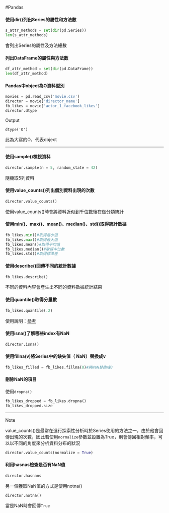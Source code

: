 #Pandas 
#### 使用dir()列出Series的屬性和方法數
```python
s_attr_methods = set(dir(pd.Series))
len(s_attr_methods)
```
會列出Series的屬性及方法總數

#### 列出DataFrame的屬性與方法數
```python
df_attr_method = set(dir(pd.DataFrame))
len(df_attr_method)
```

#### Pandas中object為O資料型別
```python
movies = pd.read_csv('movie.csv')
director = movie['director_name']
fb_likes = movie['actor_1_facebook_likes']
director.dtype
```
Output
```
dtype('O')
```
此為大寫的O，代表object

---
####  使用sample()檢視資料
```python
director.sample(n = 5, random_state = 42)
```
隨機取5列資料

#### 使用value_counts()列出個別資料出現的次數
```python
director.value_counts()
```
使用value_counts()時會將資料近似到千位數後在做分類統計

#### 使用min()、max()、mean()、median()、std()取得統計數據
```python
fb_likes.min()#取得最小值
fb_likes.max()#取得最大值
fb_likes.mean()#取得平均值
fb_likes.median()#取得中位數
fb_likes.std()#取得標準差
```

#### 使用describe()回傳不同的統計數據
```python
fb_likes.describe()
```
不同的資料內容會產生出不同的資料數據統計結果

#### 使用quantile()取得分量數
```python
fb_likes.quantile(.2)
```
使用說明：[參考](https://www.osgeo.cn/pandas/reference/api/pandas.core.window.rolling.Rolling.quantile.html)

#### 使用isna()了解哪些index有NaN
```python
director.isna()
```

#### 使用fillna(v)將Series中的缺失值（ NaN）替換成v
```python
fb_likes_filled = fb_likes.fillna(0)#將NaN替換成0
```

#### 刪除NaN的項目
使用`dropna()`
```python
fb_likes_dropped = fb_likes.dropna()
fb_likes_dropped.size
```

---
> [!Note]
> value_counts()是最常在進行探索性分析時於Series使用的方法之一，由於他會回傳出現的次數，因此若使用`normalize`參數並設置為True，則會傳回相對頻率，可以以不同的角度來分析資料分布的狀況

```python
director.value_counts(normalize = True)
```

#### 利用hasnas檢查是否有NaN值
```python
director.hasnans
```
另一個獲取NaN值的方式是使用notna()
```python
director.notna()
```
當是NaN時會回傳`True`
